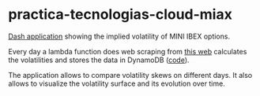 # practica-tecnologias-cloud-miax
[Dash application](https://practica-tecnologias-cloud-miax-texwf7ckua-no.a.run.app) showing the implied volatility of MINI IBEX options.

Every day a lambda function does web scraping from [this web](https://www.meff.es/esp/Derivados-Financieros/Ficha/FIEM_MiniIbex_35) calculates the volatilities and stores the data in DynamoDB ([code](https://github.com/Tonarro/devops-lambda-data-meff)). 

The application allows to compare volatility skews on different days. It also allows to visualize the volatility surface and its evolution over time.
